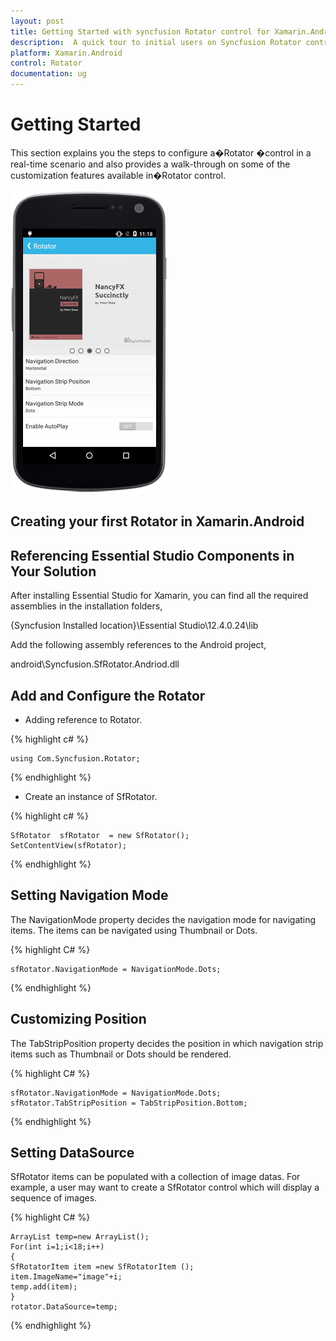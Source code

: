 ```yaml
---
layout: post
title: Getting Started with syncfusion Rotator control for Xamarin.Android 
description:  A quick tour to initial users on Syncfusion Rotator control for Xamarin.Android platform
platform: Xamarin.Android 
control: Rotator 
documentation: ug
---
```


# Getting Started

This section explains you the steps to configure a�Rotator �control in a real-time scenario and also provides a walk-through on some of the customization features available in�Rotator  control.

![](images/rotator.png)

## Creating your first Rotator in Xamarin.Android

## Referencing Essential Studio Components in Your Solution

After installing Essential Studio for Xamarin, you can find all the required assemblies in the installation folders,

{Syncfusion Installed location}\Essential Studio\12.4.0.24\lib

Add the following assembly references to the Android project,

android\Syncfusion.SfRotator.Andriod.dll


## Add and Configure the Rotator 

* Adding reference to Rotator.

{% highlight c# %}

	using Com.Syncfusion.Rotator; 

{% endhighlight %}


* Create an instance of SfRotator.


{% highlight c# %}		

	SfRotator  sfRotator  = new SfRotator();
	SetContentView(sfRotator);

{% endhighlight %}

## Setting Navigation Mode

The NavigationMode property decides the navigation mode for navigating items. The items can be navigated using Thumbnail or Dots.

{% highlight C# %}	

	sfRotator.NavigationMode = NavigationMode.Dots;

{% endhighlight %}

## Customizing Position

The TabStripPosition property decides the position in which navigation strip items such as Thumbnail or Dots should be rendered. 

{% highlight C# %}	

	sfRotator.NavigationMode = NavigationMode.Dots;
	sfRotator.TabStripPosition = TabStripPosition.Bottom;
	
{% endhighlight %}

## Setting DataSource

SfRotator items can be populated with a collection of image datas. For example, a user may want to create a SfRotator control which will display a sequence of images.

{% highlight C# %}

	ArrayList temp=new ArrayList();
	For(int i=1;i<18;i++)
	{
	SfRotatorItem item =new SfRotatorItem ();
	item.ImageName="image"+i;
	temp.add(item);
	}
	rotator.DataSource=temp;

{% endhighlight %}